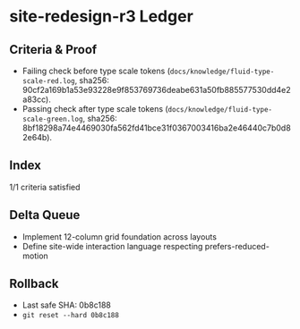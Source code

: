 # site-redesign-r3 Ledger

## Criteria & Proof
- Failing check before type scale tokens (`docs/knowledge/fluid-type-scale-red.log`, sha256: 90cf2a169b1a53e93228e9f853769736deabe631a50fb885577530dd4e2a83cc).
- Passing check after type scale tokens (`docs/knowledge/fluid-type-scale-green.log`, sha256: 8bf18298a74e4469030fa562fd41bce31f0367003416ba2e46440c7b0d82e64b).

## Index
1/1 criteria satisfied

## Delta Queue
- Implement 12-column grid foundation across layouts
- Define site-wide interaction language respecting prefers-reduced-motion

## Rollback
- Last safe SHA: 0b8c188
- `git reset --hard 0b8c188`
